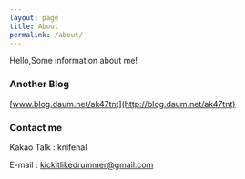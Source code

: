 ```yaml
---
layout: page
title: About
permalink: /about/
---
```


Hello,Some information about me!

### Another Blog

[www.blog.daum.net/ak47tnt](http://blog.daum.net/ak47tnt)

### Contact me

Kakao Talk : knifenal

E-mail : [kickitlikedrummer@gmail.com](mailto:kickitlikedrummer@gmail.com)
